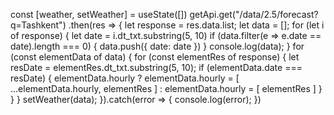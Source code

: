 const [weather, setWeather] = useState([])
getApi.get("/data/2.5/forecast?q=Tashkent")
.then(res => {
let response = res.data.list;
let data = [];
for (let i of response) {
let date = i.dt_txt.substring(5, 10)
if (data.filter(e => e.date == date).length === 0) {
data.push({ date: date })
}
console.log(data);
}
for (const elementData of data) {
for (const elementRes of response) {
let resDate = elementRes.dt_txt.substring(5, 10);
if (elementData.date === resDate) {
elementData.hourly ?
elementData.hourly = [
...elementData.hourly,
elementRes
] :
elementData.hourly = [
elementRes
]
}
}
}
setWeather(data);
}).catch(error => {
console.log(error);
})
